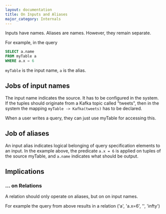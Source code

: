 ```yaml
---
layout: documentation
title: On Inputs and Aliases
major_category: Internals
---
```


Inputs have names. Aliases are names. However, they remain separate.

For example, in the query

```sql
SELECT a.name
FROM myTable a
WHERE a.x = 6
```

`myTable` is the input name, `a` is the alias.

## Jobs of input names

The input name indicates the source. It has to be configured in the system. If the tuples should originate from a Kafka topic called "tweets", then in the system the mapping `myTable -> Kafka(tweets)` has to be declared.

When a user writes a query, they can just use myTable for accessing this.

## Job of aliases

An input alias indicates logical belonging of query specification elements to an input. In the example above, the predicate `a.x = 6` is applied on tuples of the source myTable, and `a.name` indicates what should be output.

## Implications

### ... on Relations

A relation should only operate on aliases, but on on input names.

For example the query from above results in a relation ('a', 'a.x=6', '', 'infty')